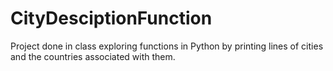 # CityDesciptionFunction
Project done in class exploring functions in Python by printing lines of cities and the countries associated with them.
